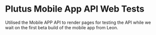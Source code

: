 # Plutus Mobile App API Web Tests

Utilised the Mobile APP API to render pages for testing the API while we wait on the first
beta build of the mobile app from Leon.
